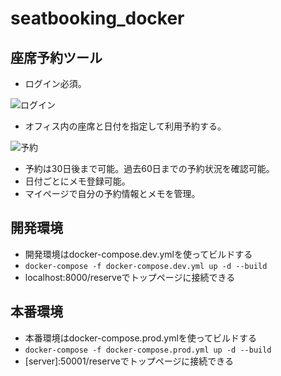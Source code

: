 # seatbooking_docker
## 座席予約ツール
- ログイン必須。

![ログイン](https://github.com/Kohei33/SeatBooking_Python/assets/63783758/50a4fb80-e581-4ced-a931-6b79ae2aad4d)

- オフィス内の座席と日付を指定して利用予約する。

![予約](https://github.com/Kohei33/SeatBooking_Python/assets/63783758/5ef2b6c4-473c-4f2e-b7e9-7bdb43b2c43d)

- 予約は30日後まで可能。過去60日までの予約状況を確認可能。
- 日付ごとにメモ登録可能。
- マイページで自分の予約情報とメモを管理。
## 開発環境
- 開発環境はdocker-compose.dev.ymlを使ってビルドする
- `docker-compose -f docker-compose.dev.yml up -d --build`
- localhost:8000/reserveでトップページに接続できる
## 本番環境
- 本番環境はdocker-compose.prod.ymlを使ってビルドする
- `docker-compose -f docker-compose.prod.yml up -d --build`
- \[server]:50001/reserveでトップページに接続できる
